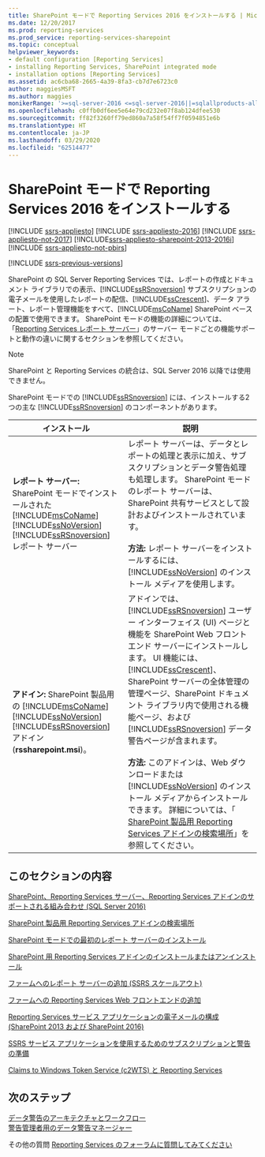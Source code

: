 ```yaml
---
title: SharePoint モードで Reporting Services 2016 をインストールする | Microsoft Docs
ms.date: 12/20/2017
ms.prod: reporting-services
ms.prod_service: reporting-services-sharepoint
ms.topic: conceptual
helpviewer_keywords:
- default configuration [Reporting Services]
- installing Reporting Services, SharePoint integrated mode
- installation options [Reporting Services]
ms.assetid: ac6cba68-2665-4a39-8fa3-cb7d7e6723c0
author: maggiesMSFT
ms.author: maggies
monikerRange: '>=sql-server-2016 <=sql-server-2016||=sqlallproducts-allversions'
ms.openlocfilehash: c0ffb0df6ee5e64e79cd232e07f8ab124dfee530
ms.sourcegitcommit: ff82f3260ff79ed860a7a58f54ff7f0594851e6b
ms.translationtype: HT
ms.contentlocale: ja-JP
ms.lasthandoff: 03/29/2020
ms.locfileid: "62514477"
---
```

# <a name="install-reporting-services-2016-in-sharepoint-mode"></a>SharePoint モードで Reporting Services 2016 をインストールする

[!INCLUDE [ssrs-appliesto](../../includes/ssrs-appliesto.md)] [!INCLUDE [ssrs-appliesto-2016](../../includes/ssrs-appliesto-2016.md)] [!INCLUDE [ssrs-appliesto-not-2017](../../includes/ssrs-appliesto-not-2017.md)] [!INCLUDE[ssrs-appliesto-sharepoint-2013-2016i](../../includes/ssrs-appliesto-sharepoint-2013-2016.md)] [!INCLUDE [ssrs-appliesto-not-pbirs](../../includes/ssrs-appliesto-not-pbirs.md)]

[!INCLUDE [ssrs-previous-versions](../../includes/ssrs-previous-versions.md)]

SharePoint の SQL Server Reporting Services では、レポートの作成とドキュメント ライブラリでの表示、[!INCLUDE[ssRSnoversion](../../includes/ssrsnoversion-md.md)] サブスクリプションの電子メールを使用したレポートの配信、[!INCLUDE[ssCrescent](../../includes/sscrescent-md.md)]、データ アラート、レポート管理機能をすべて、[!INCLUDE[msCoName](../../includes/msconame-md.md)] SharePoint ベースの配置で使用できます。 SharePoint モードの機能の詳細については、「[Reporting Services レポート サーバー](../../reporting-services/report-server-sharepoint/reporting-services-report-server.md)」のサーバー モードごとの機能サポートと動作の違いに関するセクションを参照してください。

> [!NOTE]
> SharePoint と Reporting Services の統合は、SQL Server 2016 以降では使用できません。

SharePoint モードでの [!INCLUDE[ssRSnoversion](../../includes/ssrsnoversion-md.md)] には、インストールする2 つの主な [!INCLUDE[ssRSnoversion](../../includes/ssrsnoversion-md.md)] のコンポーネントがあります。  

|インストール|説明|  
|------------------|-----------------|  
|**レポート サーバー:** SharePoint モードでインストールされた [!INCLUDE[msCoName](../../includes/msconame-md.md)] [!INCLUDE[ssNoVersion](../../includes/ssnoversion-md.md)] [!INCLUDE[ssRSnoversion](../../includes/ssrsnoversion-md.md)] レポート サーバー|レポート サーバーは、データとレポートの処理と表示に加え、サブスクリプションとデータ警告処理も処理します。 SharePoint モードのレポート サーバーは、SharePoint 共有サービスとして設計およびインストールされています。<br /><br /> **方法:** レポート サーバーをインストールするには、[!INCLUDE[ssNoVersion](../../includes/ssnoversion-md.md)] のインストール メディアを使用します。|  
|**アドイン:** SharePoint 製品用の [!INCLUDE[msCoName](../../includes/msconame-md.md)] [!INCLUDE[ssNoVersion](../../includes/ssnoversion-md.md)] [!INCLUDE[ssRSnoversion](../../includes/ssrsnoversion-md.md)] アドイン (**rssharepoint.msi**)。|アドインでは、 [!INCLUDE[ssRSnoversion](../../includes/ssrsnoversion-md.md)] ユーザー インターフェイス (UI) ページと機能を SharePoint Web フロントエンド サーバーにインストールします。 UI 機能には、 [!INCLUDE[ssCrescent](../../includes/sscrescent-md.md)]、SharePoint サーバーの全体管理の管理ページ、SharePoint ドキュメント ライブラリ内で使用される機能ページ、および [!INCLUDE[ssRSnoversion](../../includes/ssrsnoversion-md.md)] データ警告ページが含まれます。<br /><br /> **方法:** このアドインは、Web ダウンロードまたは [!INCLUDE[ssNoVersion](../../includes/ssnoversion-md.md)] のインストール メディアからインストールできます。 詳細については、「 [SharePoint 製品用 Reporting Services アドインの検索場所](../../reporting-services/install-windows/where-to-find-the-reporting-services-add-in-for-sharepoint-products.md)」を参照してください。|  
  
## <a name="in-this-section"></a>このセクションの内容

 [SharePoint、Reporting Services サーバー、Reporting Services アドインのサポートされる組み合わせ &#40;SQL Server 2016&#41;](../../reporting-services/install-windows/supported-combinations-of-sharepoint-and-reporting-services-server.md)  
  
 [SharePoint 製品用 Reporting Services アドインの検索場所](../../reporting-services/install-windows/where-to-find-the-reporting-services-add-in-for-sharepoint-products.md)  
  
 [SharePoint モードでの最初のレポート サーバーのインストール](../../reporting-services/install-windows/install-the-first-report-server-in-sharepoint-mode.md)  
  
 [SharePoint 用 Reporting Services アドインのインストールまたはアンインストール](../../reporting-services/install-windows/install-or-uninstall-the-reporting-services-add-in-for-sharepoint.md)  
  
 [ファームへのレポート サーバーの追加 &#40;SSRS スケールアウト&#41;](../../reporting-services/install-windows/add-an-additional-report-server-to-a-farm-ssrs-scale-out.md)  
  
 [ファームへの Reporting Services Web フロントエンドの追加](../../reporting-services/install-windows/add-an-additional-reporting-services-web-front-end-to-a-farm.md)  
  
 [Reporting Services サービス アプリケーションの電子メールの構成 &#40;SharePoint 2013 および SharePoint 2016&#41;](https://msdn.microsoft.com/38fc34a6-aae7-4dde-9ad2-f1eee0c42a9f)  
  
 [SSRS サービス アプリケーションを使用するためのサブスクリプションと警告の準備](../../reporting-services/install-windows/provision-subscriptions-and-alerts-for-ssrs-service-applications.md)  
  
 [Claims to Windows Token Service &#40;c2WTS&#41; と Reporting Services](../../reporting-services/install-windows/claims-to-windows-token-service-c2wts-and-reporting-services.md)  

## <a name="next-steps"></a>次のステップ

 [データ警告のアーキテクチャとワークフロー](../../reporting-services/reporting-services-data-alerts.md#AlertingWF)   
 [警告管理者用のデータ警告マネージャー](../../reporting-services/data-alert-manager-for-alerting-administrators.md)  

その他の質問 [Reporting Services のフォーラムに質問してみてください](https://go.microsoft.com/fwlink/?LinkId=620231)
